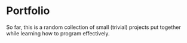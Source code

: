# Portfolio
So far, this is a random collection of small (trivial) projects put together while learning how to program effectively.
